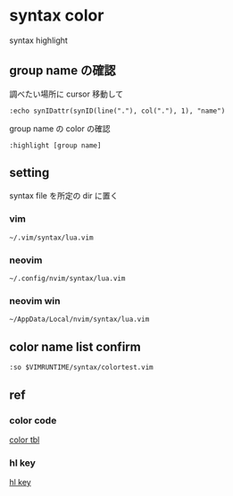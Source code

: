 
# syntax color

syntax highlight


## group name の確認

調べたい場所に cursor 移動して

```
:echo synIDattr(synID(line("."), col("."), 1), "name")
```

group name の color の確認

```
:highlight [group name]
```


## setting

syntax file を所定の dir に置く

### vim

```
~/.vim/syntax/lua.vim
```

### neovim

```
~/.config/nvim/syntax/lua.vim
```

### neovim win

```
~/AppData/Local/nvim/syntax/lua.vim
```


## color name list confirm

```
:so $VIMRUNTIME/syntax/colortest.vim
```


## ref

### color code

[color tbl](https://www.ooq.jp/tech/ds/vim/vim-color-tbl-l.html )

### hl key

[hl key](https://thinca.hatenablog.com/entry/I_expect_to_colorscheme )



